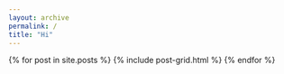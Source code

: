 ```yaml
---
layout: archive
permalink: /
title: "Hi"
---
```


<div class="tiles">
{% for post in site.posts %}
	{% include post-grid.html %}
{% endfor %}
</div><!-- /.tiles -->
